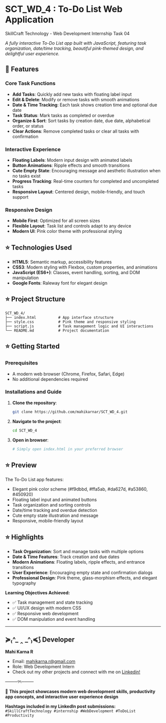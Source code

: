 # SCT_WD_4 : To-Do List Web Application
SkillCraft Technology - Web Development Internship Task 04

*A fully interactive To-Do List app built with JavaScript, featuring task organization, date/time tracking, beautiful pink-themed design, and delightful user experience.*

## 🩷 Features

### Core Task Functions
- **Add Tasks**: Quickly add new tasks with floating label input
- **Edit & Delete**: Modify or remove tasks with smooth animations
- **Date & Time Tracking**: Each task shows creation time and optional due date
- **Task Status**: Mark tasks as completed or overdue
- **Organize & Sort**: Sort tasks by creation date, due date, alphabetical order, or status
- **Clear Actions**: Remove completed tasks or clear all tasks with confirmation

### Interactive Experience
- **Floating Labels**: Modern input design with animated labels
- **Button Animations**: Ripple effects and smooth transitions
- **Cute Empty State**: Encouraging message and aesthetic illustration when no tasks exist
- **Progress Tracking**: Real-time counters for completed and uncompleted tasks
- **Responsive Layout**: Centered design, mobile-friendly, and touch support

### Responsive Design
- **Mobile First**: Optimized for all screen sizes
- **Flexible Layout**: Task list and controls adapt to any device
- **Modern UI**: Pink color theme with professional styling

## ⭐ Technologies Used

- **HTML5**: Semantic markup, accessibility features
- **CSS3**: Modern styling with Flexbox, custom properties, and animations
- **JavaScript (ES6+)**: Classes, event handling, sorting, and DOM manipulation
- **Google Fonts**: Raleway font for elegant design

## ⭐ Project Structure

```
SCT_WD_4/
├── index.html          # App interface structure
├── style.css           # Pink theme and responsive styling
├── script.js           # Task management logic and UI interactions
└── README.md           # Project documentation
```

## ⭐ Getting Started

### Prerequisites
- A modern web browser (Chrome, Firefox, Safari, Edge)
- No additional dependencies required

### Installations and Guide

1. **Clone the repository**:
   ```bash
   git clone https://github.com/mahikarnar/SCT_WD_4.git
   ```

2. **Navigate to the project**:
   ```bash
   cd SCT_WD_4
   ```

3. **Open in browser**:
   ```bash
   # Simply open index.html in your preferred browser
   ```

## ⭐ Preview

The To-Do List app features:
- Elegant pink color scheme (#f9dbbd, #ffa5ab, #da627d, #a53860, #450920)
- Floating label input and animated buttons
- Task organization and sorting controls
- Date/time tracking and overdue detection
- Cute empty state illustration and message
- Responsive, mobile-friendly layout

## ⭐ Highlights

- **Task Organization**: Sort and manage tasks with multiple options
- **Date & Time Features**: Track creation and due dates
- **Modern Animations**: Floating labels, ripple effects, and entrance transitions
- **User Experience**: Encouraging empty state and confirmation dialogs
- **Professional Design**: Pink theme, glass-morphism effects, and elegant typography

**Learning Objectives Achieved:**
- ✅ Task management and state tracking
- ✅ UI/UX design with modern CSS
- ✅ Responsive web development
- ✅ DOM manipulation and event handling

--- 

## ≽₍^_ ‸ _^₎≼⟆ Developer

**Mahi Karna R**
- Email: mahikarna.r@gmail.com
- Role: Web Development Intern
- Check out my other projects and connect with me on [Linkedin!](https://www.linkedin.com/in/mahikarnar)

────୨ৎ────

🩷 **This project showcases modern web development skills, productivity app concepts, and interactive user experience design**

**Hashtags included in my LinkedIn post submissions:**  
`#SkillCraftTechnology #internship #WebDevelopment #ToDoList #Productivity`
